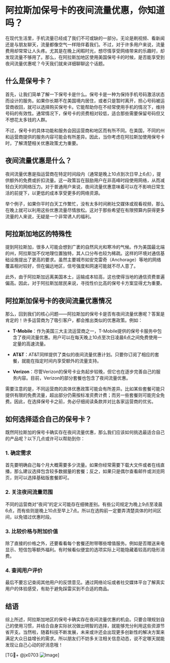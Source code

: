 # 阿拉斯加保号卡的夜间流量优惠，你知道吗？

在现代生活里，手机流量已经成了我们不可或缺的一部分。无论是刷视频、看新闻还是与朋友聊天，流量都像空气一样陪伴着我们。不过，对于许多用户来说，流量费用却常常让人头疼。尤其是在晚上闲暇时光，想尽情享受网络带来的乐趣时，却发现流量不够用了。那么，在阿拉斯加地区使用美国保号卡的时候，是否能享受到夜间流量优惠呢？今天我们就来详细聊聊这个话题。

## 什么是保号卡？

首先，让我们简单了解一下保号卡是什么。保号卡是一种为保持手机号码激活状态而设计的服务。如果你长期不在美国境内居住，或者只是暂时离开，担心号码被运营商收回，就可以选择购买保号卡。它能帮助你在不经常使用手机的情况下，维持号码的有效性。通常情况下，保号卡的资费相对较低，适合那些需要保留号码但又不想花太多钱的人群。

不过，保号卡的具体功能和服务会因运营商和地区而有所不同。在美国，不同的州和运营商提供的服务内容可能会有所差异。因此，当你考虑在阿拉斯加使用保号卡时，了解清楚相关优惠政策尤为重要。

## 夜间流量优惠是什么？

夜间流量优惠是指运营商在特定时间段内（通常是晚上10点到次日早上6点），提供额外的免费或折扣流量。这一政策旨在鼓励用户在非高峰时段使用网络，从而减轻白天的网络压力。对于普通用户来说，夜间流量优惠意味着可以在不影响日常生活的前提下，以更低的成本享受更多的网络资源。

举个例子，如果你平时白天工作繁忙，没有太多时间刷社交媒体或观看视频，那么在晚上就可以利用这些优惠流量尽情放松。这对于那些希望在有限预算内获得更多流量的人来说，无疑是一个非常诱人的福利。

## 阿拉斯加地区的特殊性

提到阿拉斯加，很多人可能会想到广袤的自然风光和寒冷的气候。作为美国最北端的州，阿拉斯加不仅地理位置独特，其人口分布也较为稀疏。这样的环境对通信基础设施提出了更高的要求。虽然主要城市如安克雷奇（Anchorage）等地的网络覆盖相对较好，但在偏远地区，信号强度和网速可能就不尽人意了。

此外，由于阿拉斯加远离美国本土，运输成本较高，这也使得当地的通信资费普遍偏高。因此，对于阿拉斯加居民来说，寻找性价比高的保号卡方案显得尤为重要。

## 阿拉斯加保号卡的夜间流量优惠情况

那么，回到我们的核心问题——阿拉斯加的保号卡是否有夜间流量优惠呢？答案是肯定的！许多运营商为了吸引客户，都会推出类似的优惠政策。例如：

- **T-Mobile**：作为美国三大主流运营商之一，T-Mobile提供的保号卡服务中包含了夜间流量优惠。用户可以在每天晚上10点至次日凌晨6点之间免费使用一定量的高速流量。
  
- **AT&T**：AT&T同样提供了类似的夜间流量优惠计划。只要你订阅了相应的套餐，就能在指定时间内享受额外的流量支持。

- **Verizon**：尽管Verizon的保号卡业务起步较晚，但它也在逐步完善自己的服务内容。目前，Verizon的部分套餐也包含了夜间流量优惠。

需要注意的是，不同运营商的具体优惠政策可能会有所差异。比如某些套餐可能只提供有限的免费流量，超出部分仍需按标准资费计费；而另一些套餐则可能完全免费。因此，在选择保号卡之前，务必仔细阅读条款并对比各家运营商的优劣。

## 如何选择适合自己的保号卡？

既然阿拉斯加的保号卡确实存在夜间流量优惠，那么我们应该如何挑选最适合自己的产品呢？以下几点或许可以帮助到你：

### 1. 确定需求

首先要明确自己每个月大概需要多少流量。如果你经常需要下载大文件或者在线直播，那么建议选择包含较多数据量的套餐；反之，如果只是偶尔查看邮件或浏览网页，则可以选择基础版套餐即可。

### 2. 关注夜间流量范围

不同的运营商对“夜间”的定义可能存在细微差别。有些公司规定为晚上9点至凌晨6点，而有些则是晚上10点至早上7点。所以在选购前一定要弄清楚具体的时间区间，以免错过优惠时段。

### 3. 比较价格与附加价值

除了直接的价格之外，还要看看每个套餐还附带哪些增值服务。例如是否赠送来电显示、短信包等额外福利。有时候看似便宜的选项实际上可能隐藏着较高的隐形消费。

### 4. 查阅用户评价

最后不要忘记查阅其他用户的反馈意见。通过网络论坛或者社交媒体平台了解真实用户的体验感受，有助于避免踩雷买到不合适的商品。

## 结语

综上所述，阿拉斯加地区的保号卡确实存在夜间流量优惠的机会。只要合理规划自己的使用习惯，并结合自身实际状况做出明智的选择，就能够充分利用这些资源节省开支。当然啦，随着科技不断发展，未来或许还会出现更多创新性的解决方案来满足大众日益增长的需求。所以朋友们不妨多关注相关信息动态，说不定哪天就能发现让自己心动的好消息哦！

[TG💪+ @jx0703 ![Image](https://github.com/user-attachments/assets/dbca1d08-cadb-493c-b0ec-ad6f7a83f270)]